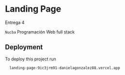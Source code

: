 
# Landing Page

Entrega 4

`Nucba` Programación Web full stack


## Deployment

To deploy this project run 

```bash
  landing-page-9ic3jrm91-danielagonzalez88.vercel.app
```



